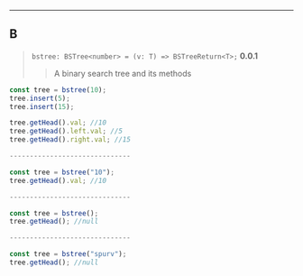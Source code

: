 <!--
 * @Date: 2020-06-30 01:45:54
 * @LastEditors: Conghao Cai🔧
 * @LastEditTime: 2020-06-30 01:55:52
 * @FilePath: /spurv/ifoo/docs/api/api-data.md
--> 
----
## B
> `bstree: BSTree<number> = (v: T) => BSTreeReturn<T>;` **0.0.1**
>> A binary search tree and its methods
```js
const tree = bstree(10);
tree.insert(5);
tree.insert(15);

tree.getHead().val; //10
tree.getHead().left.val; //5
tree.getHead().right.val; //15

------------------------------

const tree = bstree("10");
tree.getHead().val; //10

------------------------------

const tree = bstree();
tree.getHead(); //null

------------------------------

const tree = bstree("spurv");
tree.getHead(); //null

```